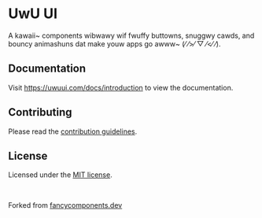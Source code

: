 # UwU UI

A kawaii~ components wibwawy wif fwuffy buttowns, snuggwy cawds, and bouncy animashuns dat make youw apps go awww~ (⁄ ⁄>⁄ ▽ ⁄<⁄ ⁄).

## Documentation

Visit https://uwuui.com/docs/introduction to view the documentation.

## Contributing

Please read the [contribution guidelines](./CONTRIBUTING.md).

## License

Licensed under the [MIT license](LICENSE).

<br/>


Forked from [fancycomponents.dev](https://github.com/danielpetho/fancy)